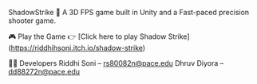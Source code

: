 ShadowStrike
🎯 A 3D FPS game built in Unity and a Fast-paced precision shooter game.

🎮 Play the Game
👉 [Click here to play Shadow Strike] (https://riddhihsoni.itch.io/shadow-strike)

👨‍💻 Developers
Riddhi Soni – rs80082n@pace.edu
Dhruv Diyora – dd88272n@pace.edu
